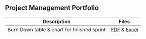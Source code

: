 ## Project Management Portfolio  

| Description | Files |
| -------| ------ |
| Burn Down table & chart for finished sprint |  [PDF](burn%20down.pdf) & [Excel](burn%20down.xlsx) |
